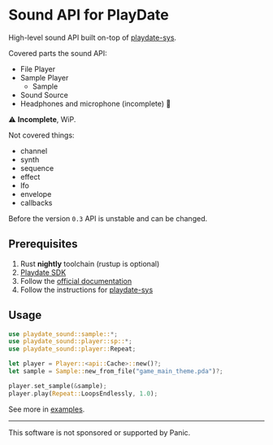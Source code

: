 # Sound API for PlayDate

High-level sound API built on-top of [playdate-sys][].

Covered parts the sound API:
- File Player
- Sample Player
  - Sample
- Sound Source
- Headphones and microphone (incomplete) 🤏

⚠️ __Incomplete__, WiP.

Not covered things:
- channel
- synth
- sequence
- effect
- lfo
- envelope
- callbacks

Before the version `0.3` API is unstable and can be changed.


## Prerequisites

1. Rust __nightly__ toolchain (rustup is optional)
1. [Playdate SDK][sdk]
1. Follow the [official documentation][doc-prerequisites]
1. Follow the instructions for [playdate-sys][]

[sdk]: https://play.date/dev/#cardSDK
[doc-prerequisites]: https://sdk.play.date/Inside%20Playdate%20with%20C.html#_prerequisites

## Usage

```rust
use playdate_sound::sample::*;
use playdate_sound::player::sp::*;
use playdate_sound::player::Repeat;

let player = Player::<api::Cache>::new()?;
let sample = Sample::new_from_file("game_main_theme.pda")?;

player.set_sample(&sample);
player.play(Repeat::LoopsEndlessly, 1.0);
```

See more in [examples][playdate-sound-examples].


[playdate-sys]: https://crates.io/crates/playdate-sys
[playdate-sound-examples]: https://github.com/boozook/playdate/tree/main/api/sound/examples



- - -

This software is not sponsored or supported by Panic.
